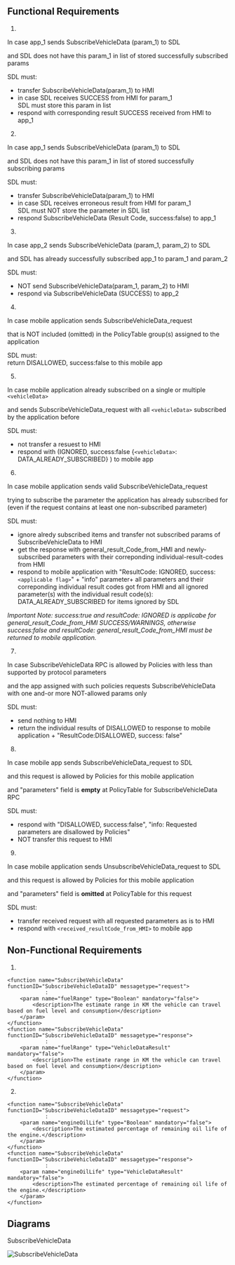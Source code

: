 ## Functional Requirements

1.
In case app_1 sends SubscribeVehicleData (param_1) to SDL   

and SDL does not have this param_1 in list of stored successfully subscribed params  

SDL must:  

- transfer SubscribeVehicleData(param_1) to HMI
- in case SDL receives SUCCESS from HMI for param_1  
SDL must store this param in list 
- respond with corresponding result SUCCESS received from HMI to app_1

2.  
In case app_1 sends SubscribeVehicleData (param_1) to SDL  

and SDL does not have this param_1 in list of stored successfully subscribing params  

SDL must:  
- transfer SubscribeVehicleData(param_1) to HMI  
- in case SDL receives erroneous result from HMI for param_1  
SDL must NOT store the parameter in SDL list   
- respond SubscribeVehicleData (Result Code, success:false) to app_1

3.  
In case app_2 sends SubscribeVehicleData (param_1, param_2) to SDL  

and  SDL has already successfully subscribed app_1 to param_1 and param_2  

SDL must:  

- NOT send SubscribeVehicleData(param_1, param_2) to HMI  
- respond via SubscribeVehicleData (SUCCESS) to app_2  

4.
In case mobile application sends SubscribeVehicleData_request  

that is NOT included (omitted) in the PolicyTable group(s) assigned to the application  

SDL must:  
return DISALLOWED, success:false to this mobile app  

5.  
In case mobile application already subscribed on a single or multiple `<vehicleData>`  

and sends SubscribeVehicleData_request with all `<vehicleData>` subscribed by the application before  

SDL must:  

- not transfer a resuest to HMI  
- respond with (IGNORED, success:false {`<vehicleData>`: DATA_ALREADY_SUBSCRIBED} ) to mobile app 

6.  
In case mobile application sends valid SubscribeVehicleData_request 

trying to subscribe the parameter the application has already subscribed for (even if the request contains at least one non-subscribed parameter)

SDL must:  

- ignore alredy subscribed items and transfer not subscribed params of SubscribeVehicleData to HMI
- get the response with general_result_Code_from_HMI and newly-subscribed parameters with their correponding individual-result-codes from HMI 
- respond to mobile application with "ResultCode: IGNORED, success: `<applicable flag>`" + "info" parameter+ all parameters and their correponding individual result codes got from HMI and all ignored parameter(s) with the individual result code(s): DATA_ALREADY_SUBSCRIBED for items ignored by SDL  

_Important Note: success:true and resultCode: IGNORED is applicabe for general_result_Code_from_HMI SUCCESS/WARNINGS, otherwise success:false and resultCode: general_result_Code_from_HMI must be returned to mobile application._  

7.  
	
In case SubscribeVehicleData RPC is allowed by Policies with less than supported by protocol parameters  

and the app assigned with such policies requests SubscribeVehicleData with one and-or more NOT-allowed params only  

SDL must:  

- send nothing to HMI  
- return the individual results of DISALLOWED to response to mobile application + "ResultCode:DISALLOWED, success: false"  

8.
In case mobile app sends SubscribeVehicleData_request to SDL  

and this request is allowed by Policies for this mobile application  

and "parameters" field is **empty** at PolicyTable for SubscribeVehicleData RPC  

SDL must:

- respond with "DISALLOWED, success:false", "info: Requested parameters are disallowed by Policies" 
- NOT transfer this request to HMI  

9.
In case mobile application sends UnsubscribeVehicleData_request to SDL  

and this request is allowed by Policies for this mobile application  

and "parameters" field is **omitted** at PolicyTable for this request  

SDL must:  
- transfer received request with all requested parameters as is to HMI  
- respond with `<received_resultCode_from_HMI>` to mobile app


## Non-Functional Requirements
1.
```
<function name="SubscribeVehicleData" functionID="SubscribeVehicleDataID" messagetype="request">
            :
    <param name="fuelRange" type="Boolean" mandatory="false">
        <description>The estimate range in KM the vehicle can travel based on fuel level and consumption</description>
    </param>
</function>
<function name="SubscribeVehicleData" functionID="SubscribeVehicleDataID" messagetype="response">
            :
    <param name="fuelRange" type="VehicleDataResult" mandatory="false">
        <description>The estimate range in KM the vehicle can travel based on fuel level and consumption</description>
    </param>
</function>

```
2.
```
<function name="SubscribeVehicleData" functionID="SubscribeVehicleDataID" messagetype="request">
            :
    <param name="engineOilLife" type="Boolean" mandatory="false">
        <description>The estimated percentage of remaining oil life of the engine.</description>
    </param>
</function>
<function name="SubscribeVehicleData" functionID="SubscribeVehicleDataID" messagetype="response">
            :
    <param name="engineOilLife" type="VehicleDataResult" mandatory="false">
        <description>The estimated percentage of remaining oil life of the engine.</description>
    </param>
</function>
```
## Diagrams

SubscribeVehicleData

![SubscribeVehicleData](https://github.com/smartdevicelink/sdl_requirements/tree/feature/FuelRange/detailed_docs/accessories/SubscribeVehicleData.png)

